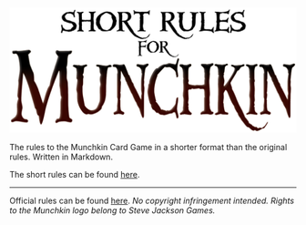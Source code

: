 ![Short Rules for Munchkin](Images/README.png)

The rules to the Munchkin Card Game in a shorter format than the original rules. Written in Markdown.

The short rules can be found [here](RULES.md).

-----

Official rules can be found [here](http://www.worldofmunchkin.com/rules/munchkin_rules.pdf).
_No copyright infringement intended._
_Rights to the Munchkin logo belong to Steve Jackson Games._